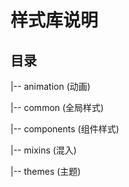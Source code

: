 # 样式库说明

## 目录

|-- animation  (动画)

|-- common  (全局样式)

|-- components  (组件样式)

|-- mixins  (混入)

|-- themes  (主题)
